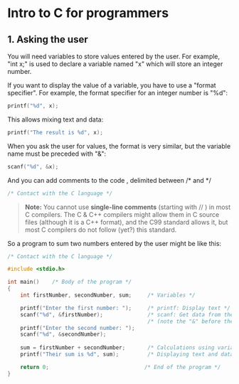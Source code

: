 # Intro to C for programmers

## 1. Asking the user

You will need variables to store values entered by the user. For example, "int x;" is used to declare a variable named "x" which will store an integer number.

If you want to display the value of a variable, you have to use a "format specifier". For example, the format specifier for an integer number is "%d":  

```c
printf("%d", x);
```

This allows mixing text and data:

```c
printf("The result is %d", x);
```

When you ask the user for values, the format is very similar, but the variable name must be preceded with "&":

```c
scanf("%d", &x);  
```


And you can add comments to the code , delimited between /* and */

```c
/* Contact with the C language */
```

> **Note:** You cannot use **single-line comments** (starting with // ) in most C compilers. The C & C++ compilers might allow them in C source files (although it is a C++ format), and the C99 standard allows it, but most C compilers do not follow (yet?) this standard.


So a program to sum two numbers entered by the user might be like this:

```c
/* Contact with the C language */

#include <stdio.h>

int main()    /* Body of the program */
{
    int firstNumber, secondNumber, sum;     /* Variables */

    printf("Enter the first number: ");     /* printf: Display text */
    scanf("%d", &firstNumber);              /* scanf: Get data from the user */
                                            /* (note the "&" before the name ) */
    printf("Enter the second number: ");
    scanf("%d", &secondNumber);
    
    sum = firstNumber + secondNumber;       /* Calculations using variables */
    printf("Their sum is %d", sum);         /* Displaying text and data */

    return 0;                              /* End of the program */
}  
```

